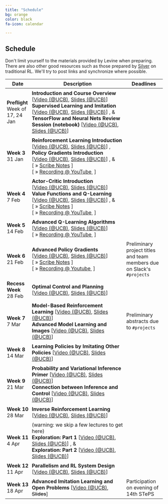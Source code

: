 ```yaml
---
title: "Schedule"
bg: orange
color: black
fa-icon: calendar

---
```

<style type="text/css">
  td { padding:5px; }
</style>
## Schedule

Don't limit yourself to the materials provided by Levine when preparing.  There are also other good resources such as those prepared by [Silver](http://www0.cs.ucl.ac.uk/staff/d.silver/web/Teaching.html) on traditional RL.  We'll try to post links and synchronize where possible.

<table class="table table-striped">
<thead class="thead-inverse"><tr><th>Date</th><th width="60%">Description</th><th>Deadlines</th></tr></thead>
<tbody>
<tr>
  <td><B>Preflight</B><BR/>Week of 17, 24 Jan
  </td>
  <td>
  <strong>
  Introduction and Course Overview
  </strong>
  [<A HREF="https://www.youtube.com/watch?v=opaBjK4TfLc">Video&nbsp;(@UCB)</A>,
  <A HREF="http://rail.eecs.berkeley.edu/deeprlcourse/static/slides/lec-1.pdf">Slides (@UCB)</A>]
  <br/>
  <strong>
  Supervised Learning and Imitation
  </strong>
  [<A HREF="https://www.youtube.com/watch?v=yPMkX_6-ESE">Video&nbsp;(@UCB)</A>,
  <A HREF="http://rail.eecs.berkeley.edu/deeprlcourse/static/slides/lec-2.pdf">Slides (@UCB)</A>]
  , &amp;
  <br/>
  <strong>
  TensorFlow and Neural Nets Review Session (notebook)
  </strong>
  [<A HREF="https://www.youtube.com/watch?v=xZKj7Z1CwHc">Video&nbsp;(@UCB)</A>,
  <A HREF="http://rail.eecs.berkeley.edu/deeprlcourse/static/slides/lec-3.pdf">Slides (@UCB)</A>]
  </td>
  <td>
  </td>
</tr>
<tr>
  <td><B>Week 3</B><BR/>31 Jan
  </td>
  <td><strong>
  Reinforcement Learning Introduction
  </strong>
  [<A HREF="https://www.youtube.com/watch?v=ml8wUkE0M6U">Video&nbsp;(@UCB)</A>,
  <A HREF="http://rail.eecs.berkeley.edu/deeprlcourse/static/slides/lec-4.pdf">Slides (@UCB)</A>]
  ,
  <br/>
  <strong>
  Policy Gradients Introduction
  </strong>
  [<A HREF="https://www.youtube.com/watch?v=XGmd3wcyDg8">Video&nbsp;(@UCB)</A>,
  <A HREF="http://rail.eecs.berkeley.edu/deeprlcourse/static/slides/lec-5.pdf">Slides (@UCB)</A>]
  , &amp;
  <br/>
  [&nbsp;»&nbsp;<A HREF="w03.pdf">Scribe&nbsp;Notes</A>&nbsp;]
  [&nbsp;»&nbsp;<A HREF="#" data-toggle="#div3">Recording&nbsp;@&nbsp;YouTube&nbsp;</A>&nbsp;]
<div id="div3" style="display:none">
  <iframe width="700" height="500" src="https://www.youtube.com/embed/jf70iPc_F8s" frameborder="0" allow="accelerometer; autoplay; encrypted-media; gyroscope; picture-in-picture" allowfullscreen></iframe>
</div>
  </td>
  <td>
  </td>
</tr>
<tr>
  <td><B>Week 4</B><BR/>7 Feb
  </td>
  <td>
  <strong>
  Actor-Critic Introduction
  </strong>
  [<A HREF="https://www.youtube.com/watch?v=Tol_jw5hWnI">Video&nbsp;(@UCB)</A>,
  <A HREF="http://rail.eecs.berkeley.edu/deeprlcourse/static/slides/lec-6.pdf">Slides (@UCB)</A>]
<br/>
  <strong>
  Value Functions and Q-Learning
  </strong>
  [<A HREF="https://www.youtube.com/watch?v=chLN1e3ehZE">Video&nbsp;(@UCB)</A>,
  <A HREF="http://rail.eecs.berkeley.edu/deeprlcourse/static/slides/lec-7.pdf">Slides (@UCB)</A>]
  , &amp;
  <br/>
  [&nbsp;»&nbsp;<A HREF="w04.pdf">Scribe&nbsp;Notes</A>&nbsp;]
  [&nbsp;»&nbsp;<A HREF="#" data-toggle="#div4">Recording&nbsp;@&nbsp;YouTube&nbsp;</A>&nbsp;]
<div id="div4" style="display:none">
  <iframe width="700" height="500" src="https://www.youtube.com/embed/wzBu8AzNrSY" frameborder="0" allow="accelerometer; autoplay; encrypted-media; gyroscope; picture-in-picture" allowfullscreen></iframe>
</div>
</td>
  <td>
</td>
</tr>
<tr>
  <td><B>Week 5</B><BR/>14 Feb
  </td>
  <td>
  <strong>
  Advanced Q-Learning Algorithms
  </strong>
  [<A HREF="https://www.youtube.com/watch?v=hP1UHU_1xEQ">Video&nbsp;(@UCB)</A>,
  <A HREF="http://rail.eecs.berkeley.edu/deeprlcourse/static/slides/lec-8.pdf">Slides (@UCB)</A>]
<br/>
[&nbsp;»&nbsp;<A HREF="#" data-toggle="#div5">Recording&nbsp;@&nbsp;YouTube&nbsp;</A>&nbsp;]
<div id="div5" style="display:none">
<iframe width="700" height="500" src="https://www.youtube.com/embed/cAD5B4AV2e4?start=350" frameborder="0" allow="accelerometer; autoplay; encrypted-media; gyroscope; picture-in-picture" allowfullscreen></iframe>
</div>
  </td>
  <td>
  </td>
</tr>
<tr>
  <td><B>Week 6</B><BR/>21 Feb
  </td>
  <td>
<strong>
  Advanced Policy Gradients
  </strong>
  [<A HREF="https://www.youtube.com/watch?v=6v4syGD--hQ">Video&nbsp;(@UCB)</A>,
  <A HREF="http://rail.eecs.berkeley.edu/deeprlcourse/static/slides/lec-9.pdf">Slides (@UCB)</A>]
<br/>
  [&nbsp;»&nbsp;<A HREF="w06.pdf">Scribe&nbsp;Notes</A>&nbsp;]
[&nbsp;»&nbsp;<A HREF="#" data-toggle="#div6">Recording&nbsp;@&nbsp;Youtube&nbsp;</A>&nbsp;]
<div id="div6" style="display:none">
<iframe width="700" height="500" src="https://www.youtube.com/embed/yd5kH_rPsf8?start=150" frameborder="0" allow="accelerometer; autoplay; encrypted-media; gyroscope; picture-in-picture" allowfullscreen></iframe>
</div>
</td>
  <td>Preliminary project titles and team members due on Slack's <code>#projects</code>
  </td>
</tr>
<tr>
  <td><B>Recess Week</B><BR/>28 Feb
  </td>
  <td>
  <strong>
  Optimal Control and Planning
  </strong>
  [<A HREF="https://www.youtube.com/watch?v=8-cEIknXtaI">Video&nbsp;(@UCB)</A>,
  <A HREF="http://rail.eecs.berkeley.edu/deeprlcourse/static/slides/lec-10.pdf">Slides (@UCB)</A>]
<br/>
</td>
  <td>
  </td>
</tr>
<tr>
  <td><B>Week 7</B><BR/>7 Mar
  </td>
  <td>
  <strong>
  Model-Based Reinforcement Learning
  </strong>
  [<A HREF="https://www.youtube.com/watch?v=os3sIwVHfCk">Video&nbsp;(@UCB)</A>,
  <A HREF="http://rail.eecs.berkeley.edu/deeprlcourse/static/slides/lec-11.pdf">Slides (@UCB)</A>]
<br/>
  <strong>
  Advanced Model Learning and Images
  </strong>
  [<A HREF="https://www.youtube.com/watch?v=eF5Ka834TCA">Video&nbsp;(@UCB)</A>,
  <A HREF="http://rail.eecs.berkeley.edu/deeprlcourse/static/slides/lec-12.pdf">Slides (@UCB)</A>]
<br/>
</td>
  <td>Preliminary abstracts due to <code>#projects</code>
  </td>
</tr>
<tr>
  <td><B>Week 8</B><BR/>14 Mar
  </td>
  <td>
  <strong>
  Learning Policies by Imitating Other Policies
  </strong>
  [<A HREF="https://www.youtube.com/watch?v=xbQQ1xkYDug">Video&nbsp;(@UCB)</A>,
  <A HREF="http://rail.eecs.berkeley.edu/deeprlcourse/static/slides/lec-13.pdf">Slides (@UCB)</A>]
<br/>
  </td>
  <td>
  </td>
</tr>
<tr>
  <td><B>Week 9</B><BR/>21 Mar
  </td>
  <td>
  <strong>
  Probability and Variational Inference Primer
  </strong>
  [<A HREF="https://www.youtube.com/watch?v=1bpQ0QDPGuI">Video&nbsp;(@UCB)</A>,
  <A HREF="http://rail.eecs.berkeley.edu/deeprlcourse/static/slides/lec-14.pdf">Slides (@UCB)</A>]
<br/>
  <strong>
  Connection between Inference and Control
  </strong>
  [<A HREF="https://www.youtube.com/watch?v=oqvTC1rTjg8">Video&nbsp;(@UCB)</A>,
  <A HREF="http://rail.eecs.berkeley.edu/deeprlcourse/static/slides/lec-15.pdf">Slides (@UCB)</A>]
  <br/>
  </td>
  <td>
  </td>
</tr>
<tr>
  <td><B>Week 10</B><BR/>28 Mar
  </td>
  <td>
    <strong>
  Inverse Reinforcement Learning
  </strong>
  [<A HREF="https://www.youtube.com/watch?v=YnistinWUv4">Video&nbsp;(@UCB)</A>,
  <A HREF="http://rail.eecs.berkeley.edu/deeprlcourse/static/slides/lec-16.pdf">Slides (@UCB)</A>]
<br/>
</td>
  <td>
  </td>
</tr>
<tr>
  <td><B>Week 11</B><BR/>4 Apr
  </td>
  <td>(warning: we skip a few lectures to get here)<br/>
<strong>
  Exploration: Part 1
  </strong>
  [<A HREF="https://www.youtube.com/watch?v=krNJGBcEEzU">Video&nbsp;(@UCB)</A>,
  <A HREF="http://rail.eecs.berkeley.edu/deeprlcourse/static/slides/lec-17.pdf">Slides (@UCB)</A>]
  , &amp;
  <br/>
  <strong>
  Exploration: Part 2
  </strong>
  [<A HREF="https://www.youtube.com/watch?v=yRAphPPbBYI">Video&nbsp;(@UCB)</A>,
  <A HREF="http://rail.eecs.berkeley.edu/deeprlcourse/static/slides/lec-18.pdf">Slides (@UCB)</A>]
  <br/>
</td>
  <td>
  </td>
</tr>
<tr>
  <td><B>Week 12</B><BR/>11 Apr
  </td>
  <td>
  <strong>
  Parallelism and RL System Design
  </strong>
  [<A HREF="https://www.youtube.com/watch?v=Y6feXBY6_XQ">Video&nbsp;(@UCB)</A>,
  <A HREF="http://rail.eecs.berkeley.edu/deeprlcourse/static/slides/lec-21.pdf">Slides (@UCB)</A>]
  <br/>
  </td>
  <td>
  </td>
</tr>
<tr>
  <td><B>Week 13</B><BR/>18 Apr
  </td>
  <td>
  <strong>
  Advanced Imitation Learning and Open Problems
  </strong>
  [<A HREF="https://www.youtube.com/watch?v=RE_4L7SoatA">Video&nbsp;(@UCB)</A>,
  <s>Slides</s>] 
<br/>
  </td>
  <td>Participation on evening of 14th STePS
  </td>
</tr>
</tbody></table>


